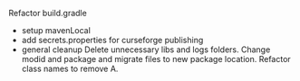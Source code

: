Refactor build.gradle
- setup mavenLocal
- add secrets.properties for curseforge publishing
- general cleanup
  Delete unnecessary libs and logs folders.
  Change modid and package and migrate files to new package location.
  Refactor class names to remove A.